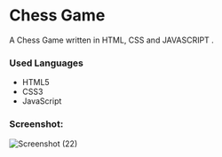 <h1>Chess Game</h1>
<p>A Chess Game written in HTML, CSS and JAVASCRIPT .</p>
<h3>Used Languages</h3>
<ul>
    <li>HTML5</li>
    <li>CSS3</li>
    <li>JavaScript</li>
</ul>
<h3> Screenshot: </h3>
<img src="https://user-images.githubusercontent.com/66966120/125582506-237c66d8-8ac8-4bd1-b8f8-77d7bc2978ef.png" alt="Screenshot (22)" style="max-width:100%;">
<br>
